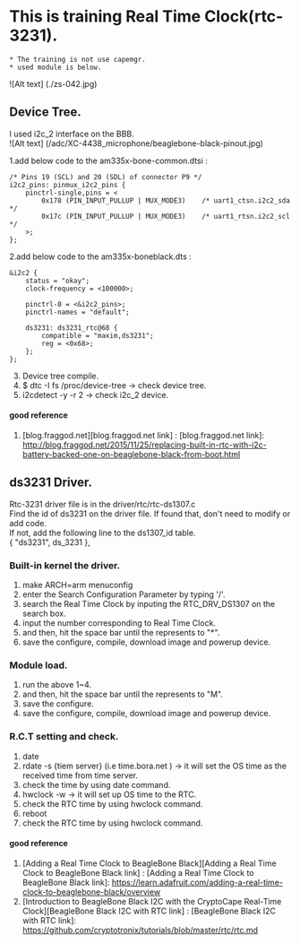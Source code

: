 # This is training Real Time Clock(rtc-3231).
    * The training is not use capemgr.  
    * used module is below.  
![Alt text] (./zs-042.jpg)  
    
## Device Tree.  
I used i2c_2 interface on the BBB.  
![Alt text] (/adc/XC-4438_microphone/beaglebone-black-pinout.jpg)  

1.add below code to the am335x-bone-common.dtsi :  

	/* Pins 19 (SCL) and 20 (SDL) of connector P9 */
	i2c2_pins: pinmux_i2c2_pins {
		pinctrl-single,pins = <
			0x178 (PIN_INPUT_PULLUP | MUX_MODE3)	/* uart1_ctsn.i2c2_sda */
			0x17c (PIN_INPUT_PULLUP | MUX_MODE3)	/* uart1_rtsn.i2c2_scl */
		>;
	};
  
2.add below code to the am335x-boneblack.dts :  

	&i2c2 {
		status = "okay";
		clock-frequency = <100000>;
		
		pinctrl-0 = <&i2c2_pins>;
		pinctrl-names = "default";
			
		ds3231: ds3231_rtc@68 {
			compatible = "maxim,ds3231";
			reg = <0x68>;
		};	
	};  

3. Device tree compile.
4. $ dtc -I fs /proc/device-tree -> check device tree.
4. i2cdetect -y -r 2 -> check i2c_2 device.

#### good reference  
1. [blog.fraggod.net][blog.fraggod.net link] : 
[blog.fraggod.net link]: http://blog.fraggod.net/2015/11/25/replacing-built-in-rtc-with-i2c-battery-backed-one-on-beaglebone-black-from-boot.html

## ds3231 Driver.  
Rtc-3231 driver file is in the driver/rtc/rtc-ds1307.c  
Find the id of ds3231 on the driver file. If found that, don't need to modify or add code.  
If not, add the following line to the ds1307_id table.  
{ "ds3231", ds_3231 },  

### Built-in kernel the driver.  
1. make ARCH=arm menuconfig  
2. enter the Search Configuration Parameter by typing '/'.  
3. search the Real Time Clock by inputing the RTC_DRV_DS1307 on the search box.  
4. input the number corresponding to Real Time Clock.  
5. and then, hit the space bar until the represents to "*".  
6. save the configure, compile, download image and powerup device.  
  
### Module load.  
1. run the above 1~4.  
2. and then, hit the space bar until the represents to "M".  
3. save the configure.  
4. save the configure, compile, download image and powerup device.  

### R.C.T setting and check.  
1. date  
2. rdate -s {tiem server} (i.e time.bora.net ) -> it will set the OS time as the received time from time server.  
3. check the time by using date command.  
3. hwclock -w -> it will set up OS time to the RTC.  
4. check the RTC time by using hwclock command.  
5. reboot  
6. check the RTC time by using hwclock command.  

#### good reference  
1. [Adding a Real Time Clock to BeagleBone Black][Adding a Real Time Clock to BeagleBone Black link] : 
[Adding a Real Time Clock to BeagleBone Black link]: https://learn.adafruit.com/adding-a-real-time-clock-to-beaglebone-black/overview   
2. [Introduction to BeagleBone Black I2C with the CryptoCape Real-Time Clock][BeagleBone Black I2C with RTC link] : 
[BeagleBone Black I2C with RTC link]: https://github.com/cryptotronix/tutorials/blob/master/rtc/rtc.md

